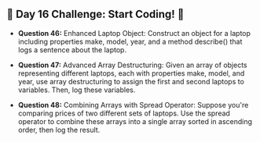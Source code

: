 ## 🚀 Day 16 Challenge: Start Coding! 🚀

- **Question 46:** Enhanced Laptop Object: Construct an object for a laptop including properties make, model, year, and a method describe() that logs a sentence about the laptop.

- **Question 47:** Advanced Array Destructuring: Given an array of objects representing different laptops, each with properties make, model, and year, use array destructuring to assign the first and second laptops to variables. Then, log these variables.

- **Question 48:** Combining Arrays with Spread Operator: Suppose you're comparing prices of two different sets of laptops. Use the spread operator to combine these arrays into a single array sorted in ascending order, then log the result.
